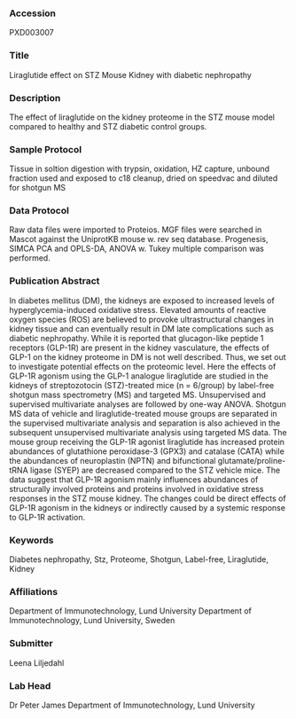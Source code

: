 ### Accession
PXD003007

### Title
Liraglutide effect on STZ Mouse Kidney with diabetic nephropathy

### Description
The effect of liraglutide on the kidney proteome in the STZ mouse model compared to healthy and STZ diabetic control groups.

### Sample Protocol
Tissue in soltion digestion with trypsin, oxidation, HZ capture, unbound fraction used and exposed to c18 cleanup, dried on speedvac and diluted for shotgun MS

### Data Protocol
Raw data files were imported to Proteios. MGF files were searched in Mascot against the UniprotKB mouse w. rev seq database. Progenesis, SIMCA PCA and OPLS-DA, ANOVA w. Tukey multiple comparison was performed.

### Publication Abstract
In diabetes mellitus (DM), the kidneys are exposed to increased levels of hyperglycemia-induced oxidative stress. Elevated amounts of reactive oxygen species (ROS) are believed to provoke ultrastructural changes in kidney tissue and can eventually result in DM late complications such as diabetic nephropathy. While it is reported that glucagon-like peptide 1 receptors (GLP-1R) are present in the kidney vasculature, the effects of GLP-1 on the kidney proteome in DM is not well described. Thus, we set out to investigate potential effects on the proteomic level. Here the effects of GLP-1R agonism using the GLP-1 analogue liraglutide are studied in the kidneys of streptozotocin (STZ)-treated mice (n&#xa0;=&#xa0;6/group) by label-free shotgun mass spectrometry (MS) and targeted MS. Unsupervised and supervised multivariate analyses are followed by one-way ANOVA. Shotgun MS data of vehicle and liraglutide-treated mouse groups are separated in the supervised multivariate analysis and separation is also achieved in the subsequent unsupervised multivariate analysis using targeted MS data. The mouse group receiving the GLP-1R agonist liraglutide has increased protein abundances of glutathione peroxidase-3 (GPX3) and catalase (CATA) while the abundances of neuroplastin (NPTN) and bifunctional glutamate/proline-tRNA ligase (SYEP) are decreased compared to the STZ vehicle mice. The data suggest that GLP-1R agonism mainly influences abundances of structurally involved proteins and proteins involved in oxidative stress responses in the STZ mouse kidney. The changes could be direct effects of GLP-1R agonism in the kidneys or indirectly caused by a systemic response to GLP-1R activation.

### Keywords
Diabetes nephropathy, Stz, Proteome, Shotgun, Label-free, Liraglutide, Kidney

### Affiliations
Department of Immunotechnology, Lund University
Department of Immunotechnology, Lund University, Sweden

### Submitter
Leena Liljedahl

### Lab Head
Dr Peter James
Department of Immunotechnology, Lund University


